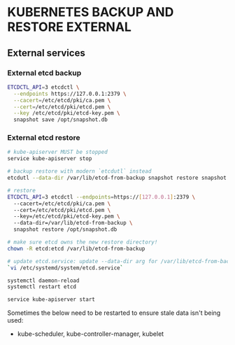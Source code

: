 # KUBERNETES BACKUP AND RESTORE EXTERNAL

## External services

### External etcd backup

```sh
ETCDCTL_API=3 etcdctl \
  --endpoints https://127.0.0.1:2379 \
  --cacert=/etc/etcd/pki/ca.pem \
  --cert=/etc/etcd/pki/etcd.pem \
  --key /etc/etcd/pki/etcd-key.pem \
  snapshot save /opt/snapshot.db
```

### External etcd restore

```sh
# kube-apiserver MUST be stopped
service kube-apiserver stop

# backup restore with modern `etcdutl` instead
etcdutl --data-dir /var/lib/etcd-from-backup snapshot restore snapshot.db
```

```sh
# restore
ETCDCTL_API=3 etcdctl --endpoints=https://[127.0.0.1]:2379 \ 
  --cacert=/etc/etcd/pki/ca.pem \ 
  --cert=/etc/etcd/pki/etcd.pem \ 
  --key=/etc/etcd/pki/etcd-key.pem \ 
  --data-dir=/var/lib/etcd-from-backup \
  snapshot restore /opt/snapshot.db 
```

```sh
# make sure etcd owns the new restore directory!
chown -R etcd:etcd /var/lib/etcd-from-backup

# update etcd.service: update --data-dir arg for /var/lib/etcd-from-backup
`vi /etc/systemd/system/etcd.service`

systemctl daemon-reload
systemctl restart etcd

service kube-apiserver start
```

Sometimes the below need to be restarted to ensure stale data isn't being used:
- kube-scheduler, kube-controller-manager, kubelet